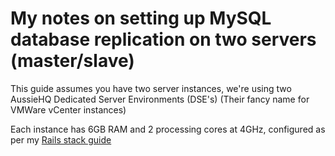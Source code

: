 My notes on setting up MySQL database replication on two servers (master/slave)
============================

This guide assumes you have two server instances, we're using two AussieHQ Dedicated Server Environments (DSE's) (Their fancy name for VMWare vCenter instances)

Each instance has 6GB RAM and 2 processing cores at 4GHz, configured as per my [Rails stack guide](http://github.com/ivanvanderbyl/rails-nginx-passenger-ubuntu)

